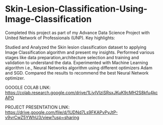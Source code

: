 # Skin-Lesion-Classification-Using-Image-Classification
Completed this project as part of my Advance Data Science Project with United Network of Professionals (UNP). Key highlights:

Studied and Analyzed the Skin lesion classification dataset to applying Image Classification algorithm and present my insights. Performed various stages like data preparation,architecture selection and training and validation to understand the data. Experimented with Machine Learning algorithm i.e., Neural Networks algorithm using different optimizers Adam and SGD. Compared the results to recommend the best Neural Network optimizer.

GOOGLE COLAB LINK: https://colab.research.google.com/drive/1LjvIVlziSRsxJKuK9cMH2S8kfu4kcAPO

PROJECT PRESENTATION LINK: https://drive.google.com/file/d/1UDNd7Ls9FKAPvPyJtP-v9vrCwZ5YWhU3/view?usp=sharing
